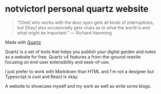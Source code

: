 # notvictorl personal quartz website

> “[One] who works with the door open gets all kinds of interruptions, but [they] also occasionally gets clues as to what the world is and what might be important.” — Richard Hamming

Made with [Quartz](https://quartz.jzhao.xyz)

Quartz is a set of tools that helps you publish your digital garden and notes as a website for free. Quartz v4 features a from-the-ground rewrite focusing on end-user extensibility and ease-of-use.

I just prefer to work with Markdown than HTML and I'm not a designer but Typescript is cool and React is okay.

A website to showcase myself and my work as well as write some blogs.
